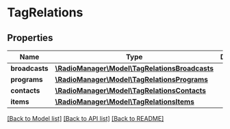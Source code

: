 # TagRelations

## Properties
Name | Type | Description | Notes
------------ | ------------- | ------------- | -------------
**broadcasts** | [**\RadioManager\Model\TagRelationsBroadcasts**](TagRelationsBroadcasts.md) |  | [optional] 
**programs** | [**\RadioManager\Model\TagRelationsPrograms**](TagRelationsPrograms.md) |  | [optional] 
**contacts** | [**\RadioManager\Model\TagRelationsContacts**](TagRelationsContacts.md) |  | [optional] 
**items** | [**\RadioManager\Model\TagRelationsItems**](TagRelationsItems.md) |  | [optional] 

[[Back to Model list]](../README.md#documentation-for-models) [[Back to API list]](../README.md#documentation-for-api-endpoints) [[Back to README]](../README.md)


